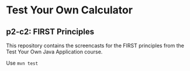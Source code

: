# Test Your Own Calculator
## p2-c2: FIRST Principles

This repository contains the screencasts for the FIRST principles 
from the Test Your Own Java Application course.

Use `mvn test`

